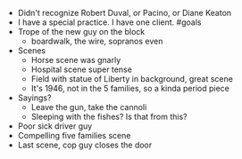 - Didn't recognize Robert Duval, or Pacino, or Diane Keaton
- I have a special practice. I have one client. #goals 
- Trope of the new guy on the block
	- boardwalk, the wire, sopranos even
- Scenes
	- Horse scene was gnarly
	- Hospital scene super tense
	- Field with statue of Liberty in background, great scene
	- It's 1946, not in the 5 families, so a kinda period piece
- Sayings?
	- Leave the gun, take the cannoli
	- Sleeping with the fishes? Is that from this?
- Poor sick driver guy
- Compelling five families scene
- Last scene, cop guy closes the door